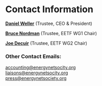 # Contact Information

**[Daniel Weller](/dan)** (Trustee, CEO & President)<br>

**[Bruce Nordman](/bruce)** (Trustee, EETF WG1 Chair)<br>

**[Joe Decuir](/joe)** (Trustee, EETF WG2 Chair)<br>

### Other Contact Emails:<br>

accounting@energynetsocity.org<br>
liaisons@energynetsocity.org<br>
press@energynetsociety.org<br>
